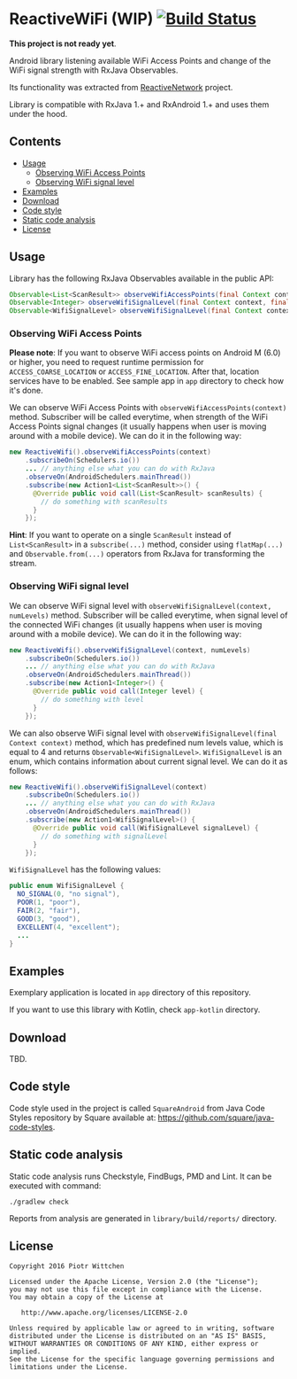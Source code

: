 # ReactiveWiFi (WIP) [![Build Status](https://travis-ci.org/pwittchen/ReactiveWiFi.svg?branch=master)](https://travis-ci.org/pwittchen/ReactiveWiFi)

**This project is not ready yet**.

Android library listening available WiFi Access Points and change of the WiFi signal strength with RxJava Observables.

Its functionality was extracted from [ReactiveNetwork](https://github.com/pwittchen/ReactiveNetwork) project.

Library is compatible with RxJava 1.+ and RxAndroid 1.+ and uses them under the hood.

Contents
--------

- [Usage](#usage)
  - [Observing WiFi Access Points](#observing-wifi-access-points)
  - [Observing WiFi signal level](#observing-wifi-signal-level)
- [Examples](#examples)
- [Download](#download)
- [Code style](#code-style)
- [Static code analysis](#static-code-analysis)
- [License](#license)

Usage
-----

Library has the following RxJava Observables available in the public API:

```java
Observable<List<ScanResult>> observeWifiAccessPoints(final Context context)
Observable<Integer> observeWifiSignalLevel(final Context context, final int numLevels)
Observable<WifiSignalLevel> observeWifiSignalLevel(final Context context)
```

### Observing WiFi Access Points

**Please note**: If you want to observe WiFi access points on Android M (6.0) or higher, you need to request runtime permission for `ACCESS_COARSE_LOCATION` or `ACCESS_FINE_LOCATION`. After that, location services have to be enabled. See sample app in `app` directory to check how it's done.

We can observe WiFi Access Points with `observeWifiAccessPoints(context)` method. Subscriber will be called everytime, when strength of the WiFi Access Points signal changes (it usually happens when user is moving around with a mobile device). We can do it in the following way:

```java
new ReactiveWifi().observeWifiAccessPoints(context)
    .subscribeOn(Schedulers.io())
    ... // anything else what you can do with RxJava
    .observeOn(AndroidSchedulers.mainThread())
    .subscribe(new Action1<List<ScanResult>>() {
      @Override public void call(List<ScanResult> scanResults) {
        // do something with scanResults
      }
    });
```

**Hint**: If you want to operate on a single `ScanResult` instead of `List<ScanResult>` in a `subscribe(...)` method, consider using `flatMap(...)` and `Observable.from(...)` operators from RxJava for transforming the stream.

### Observing WiFi signal level

We can observe WiFi signal level with `observeWifiSignalLevel(context, numLevels)` method. Subscriber will be called everytime, when signal level of the connected WiFi  changes (it usually happens when user is moving around with a mobile device). We can do it in the following way:

```java
new ReactiveWifi().observeWifiSignalLevel(context, numLevels)
    .subscribeOn(Schedulers.io())
    ... // anything else what you can do with RxJava
    .observeOn(AndroidSchedulers.mainThread())
    .subscribe(new Action1<Integer>() {
      @Override public void call(Integer level) {
        // do something with level
      }
    });
```

We can also observe WiFi signal level with `observeWifiSignalLevel(final Context context)` method, which has predefined num levels value, which is equal to 4 and returns `Observable<WifiSignalLevel>`. `WifiSignalLevel` is an enum, which contains information about current signal level. We can do it as follows:

```java
new ReactiveWifi().observeWifiSignalLevel(context)
    .subscribeOn(Schedulers.io())
    ... // anything else what you can do with RxJava
    .observeOn(AndroidSchedulers.mainThread())
    .subscribe(new Action1<WifiSignalLevel>() {
      @Override public void call(WifiSignalLevel signalLevel) {
        // do something with signalLevel
      }
    });
```

`WifiSignalLevel` has the following values:

```java
public enum WifiSignalLevel {
  NO_SIGNAL(0, "no signal"),
  POOR(1, "poor"),
  FAIR(2, "fair"),
  GOOD(3, "good"),
  EXCELLENT(4, "excellent");
  ...
}
```

Examples
--------

Exemplary application is located in `app` directory of this repository.

If you want to use this library with Kotlin, check `app-kotlin` directory.

Download
--------

TBD.

Code style
----------

Code style used in the project is called `SquareAndroid` from Java Code Styles repository by Square available at: https://github.com/square/java-code-styles.

Static code analysis
--------------------

Static code analysis runs Checkstyle, FindBugs, PMD and Lint. It can be executed with command:

 ```
 ./gradlew check
 ```

Reports from analysis are generated in `library/build/reports/` directory.

License
-------

    Copyright 2016 Piotr Wittchen

    Licensed under the Apache License, Version 2.0 (the "License");
    you may not use this file except in compliance with the License.
    You may obtain a copy of the License at

       http://www.apache.org/licenses/LICENSE-2.0

    Unless required by applicable law or agreed to in writing, software
    distributed under the License is distributed on an "AS IS" BASIS,
    WITHOUT WARRANTIES OR CONDITIONS OF ANY KIND, either express or implied.
    See the License for the specific language governing permissions and
    limitations under the License.
